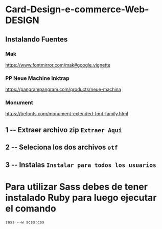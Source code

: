 ﻿# Card-Design-e-commerce-Web-DESIGN

## Instalando Fuentes
### Mak
https://www.fontmirror.com/mak#google_vignette
### PP Neue Machine Inktrap
https://pangrampangram.com/products/neue-machina
### Monument
https://befonts.com/monument-extended-font-family.html

## 1 -- Extraer archivo zip `Extraer Aquí`
## 2 -- Seleciona los dos archivos `otf`
## 3 -- Instalas `Instalar para todos los usuarios`


# Para utilizar Sass debes de tener instalado Ruby para luego ejecutar el comando
`sass --w scss:css`
